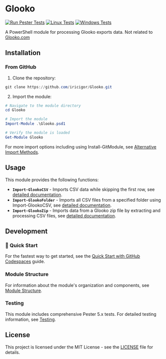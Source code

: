 # Glooko

[![Run Pester Tests](https://github.com/iricigor/Glooko/actions/workflows/test.yml/badge.svg)](https://github.com/iricigor/Glooko/actions/workflows/test.yml)
[![Linux Tests](https://img.shields.io/endpoint?url=https://gist.githubusercontent.com/iricigor/7d87b86e6e187d46c3d1da7b851e3207/raw/glooko-linux-tests.json)](https://github.com/iricigor/Glooko/actions/workflows/test.yml)
[![Windows Tests](https://img.shields.io/endpoint?url=https://gist.githubusercontent.com/iricigor/7d87b86e6e187d46c3d1da7b851e3207/raw/glooko-windows-tests.json)](https://github.com/iricigor/Glooko/actions/workflows/test.yml)

A PowerShell module for processing Glooko exports data. Not related to [Glooko.com](https://glooko.com/about/)

## Installation

### From GitHub

1. Clone the repository:
```powershell
git clone https://github.com/iricigor/Glooko.git
```

2. Import the module:
```powershell
# Navigate to the module directory
cd Glooko

# Import the module
Import-Module .\Glooko.psd1

# Verify the module is loaded
Get-Module Glooko
```

For more import options including using Install-GitModule, see [Alternative Import Methods](docs/alternative-import-methods.md).

## Usage

This module provides the following functions:

- **`Import-GlookoCSV`** - Imports CSV data while skipping the first row, see [detailed documentation](docs/functions/import-glookocsv.md).
- **`Import-GlookoFolder`** - Imports all CSV files from a specified folder using Import-GlookoCSV, see [detailed documentation](docs/functions/import-glookofolder.md).
- **`Import-GlookoZip`** - Imports data from a Glooko zip file by extracting and processing CSV files, see [detailed documentation](docs/functions/import-glookozip.md).

## Development

### 🚀 Quick Start

For the fastest way to get started, see the [Quick Start with GitHub Codespaces](docs/quick-start-codespaces.md) guide.

### Module Structure

For information about the module's organization and components, see [Module Structure](docs/module-structure.md).

### Testing

This module includes comprehensive Pester 5.x tests. For detailed testing information, see [Testing](docs/testing.md).

## License


This project is licensed under the MIT License - see the [LICENSE](LICENSE) file for details.
